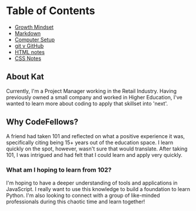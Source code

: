 # Table of Contents
- [Growth Mindset](growth-mindset.md)
- [Markdown](markdown-notes.md)
- [Computer Setup](computer-setup.md)
- [git v GitHub](git-github-notes.md)
- [HTML notes](html-notes.md)
- [CSS Notes](css-notes.md)

## About Kat
Currently, I'm a Project Manager working in the Retail Industry. Having previously owned a small company and worked in Higher Education, I've wanted to learn more about coding to apply that skillset into 'next'.

## Why CodeFellows? 
A friend had taken 101 and reflected on what a positive experience it was, specifically citing being 15+ years out of the education space. I learn quickly on the spot, however, wasn't sure that would translate. 
After taking 101, I was intrigued and had felt that I could learn and apply very quickly.

### What am I hoping to learn from 102?
I'm hoping to have a deeper understanding of tools and applications in JavaScript. I really want to use this knowledge to build a foundation to learn Python.
I'm also looking to connect with a group of like-minded professionals during this chaotic time and learn together!